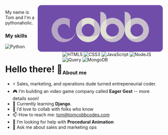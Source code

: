 <img align="right" style="float: right;" src="cobb_codes_logo_07.png" width=400px>
<h1 align="left" style="float: left;">Hello there! 👋</h1>


My name is Tom and I'm a pythonaholic.

### My skills

![Python](https://img.shields.io/badge/Python-3776AB?style=for-the-badge&logo=Python&logoColor=white)
![HTML5](https://img.shields.io/badge/html5-%23E34F26.svg?style=for-the-badge&logo=html5&logoColor=white)
![CSS3](https://img.shields.io/badge/css3-%231572B6.svg?style=for-the-badge&logo=css3&logoColor=white)
![JavaScript](https://img.shields.io/badge/javascript-%23323330.svg?style=for-the-badge&logo=javascript&logoColor=%23F7DF1E)
![NodeJS](https://img.shields.io/badge/node.js-%234ea94b.svg?style=for-the-badge&logo=node.js&logoColor=white)
![jQuery](https://img.shields.io/badge/jQuery-0769AD?style=for-the-badge&logo=jquery&logoColor=white)
![MongoDB](https://img.shields.io/badge/MongoDB-%234ea94b.svg?style=for-the-badge&logo=mongodb&logoColor=white)

### About me

- ⚡ Sales, marketing, and operations dude turned entrepeneurial coder.
- 🎮 I’m building an video game company called **Eager Gest** -- more details soon!
- 🌱 Currently learning **Django**.
- 👯 I’d love to collab with folks who know
- 📫 How to reach me: tom@tomcobbcodes.com
- 🤔 I’m looking for help with **Procedural Animation**
- 💬 Ask me about sales and marketing ops
